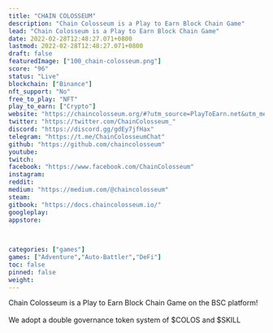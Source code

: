 ```yaml
---
title: "CHAIN COLOSSEUM"
description: "Chain Colosseum is a Play to Earn Block Chain Game"
lead: "Chain Colosseum is a Play to Earn Block Chain Game"
date: 2022-02-28T12:48:27.071+0800
lastmod: 2022-02-28T12:48:27.071+0800
draft: false
featuredImage: ["100_chain-colosseum.png"]
score: "96"
status: "Live"
blockchain: ["Binance"]
nft_support: "No"
free_to_play: "NFT"
play_to_earn: ["Crypto"]
website: "https://chaincolosseum.org/#?utm_source=PlayToEarn.net&utm_medium=organic&utm_campaign=gamepage"
twitter: "https://twitter.com/ChainColosseum_"
discord: "https://discord.gg/gdEy7jfHax"
telegram: "https://t.me/ChainColosseumChat"
github: "https://github.com/chaincolosseum"
youtube: 
twitch: 
facebook: "https://www.facebook.com/ChainColosseum"
instagram: 
reddit: 
medium: "https://medium.com/@chaincolosseum"
steam: 
gitbook: "https://docs.chaincolosseum.io/"
googleplay: 
appstore: 

  
    
categories: ["games"]
games: ["Adventure","Auto-Battler","DeFi"]
toc: false
pinned: false
weight: 
---
```

Chain Colosseum is a Play to Earn Block Chain Game on the BSC platform!<br> <br> We adopt a double governance token system of $COLOS and $SKILL